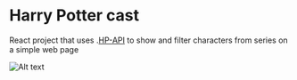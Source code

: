# Harry Potter cast

React project that uses .[HP-API](https://hp-api.herokuapp.com/) to show and filter characters from series on a simple web page

![Alt text](relative/src/img/forReadMe.png?raw=true "Title")
